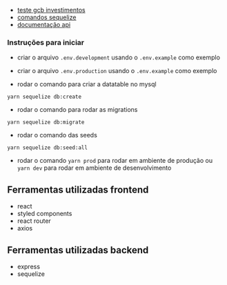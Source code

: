 - [teste gcb investimentos](/docs/teste_vaga.md)
- [comandos sequelize](/docs/sequelize_commands.md)
- [documentação api](/docs/api_routes.md)

### Instruções para iniciar

- criar o arquivo `.env.development` usando o `.env.example` como exemplo
- criar o arquivo `.env.production` usando o `.env.example` como exemplo

- rodar o comando para criar a datatable no mysql

```
yarn sequelize db:create
```

- rodar o comando para rodar as migrations

```
yarn sequelize db:migrate
```

- rodar o comando das seeds

```
yarn sequelize db:seed:all
```

- rodar o comando `yarn prod` para rodar em ambiente de produção ou `yarn dev` para rodar em ambiente de desenvolvimento

## Ferramentas utilizadas frontend

- react
- styled components
- react router
- axios

## Ferramentas utilizadas backend

- express
- sequelize
